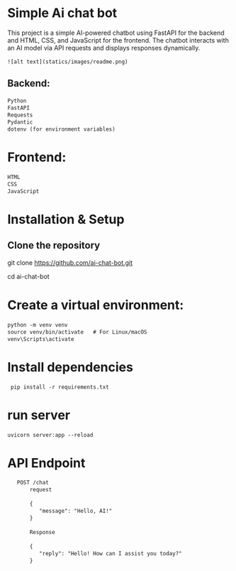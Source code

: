 # Simple Ai chat bot

This project is a simple AI-powered chatbot using FastAPI for the backend and HTML, CSS, and JavaScript for the frontend. The chatbot interacts with an AI model via API requests and displays responses dynamically.

    ![alt text](statics/images/readme.png)


## Backend:
    Python
    FastAPI
    Requests
    Pydantic
    dotenv (for environment variables)

# Frontend:
    HTML
    CSS
    JavaScript

# Installation & Setup

## Clone the repository
git clone https://github.com/ai-chat-bot.git

cd ai-chat-bot

# Create a virtual environment:
    python -m venv venv
    source venv/bin/activate   # For Linux/macOS
    venv\Scripts\activate   
# Install dependencies
     pip install -r requirements.txt

# run server 
    uvicorn server:app --reload

# API Endpoint
       POST /chat
           request 
       
           {
              "message": "Hello, AI!"
           }
           
           Response
           
           {
              "reply": "Hello! How can I assist you today?"
           }
           
